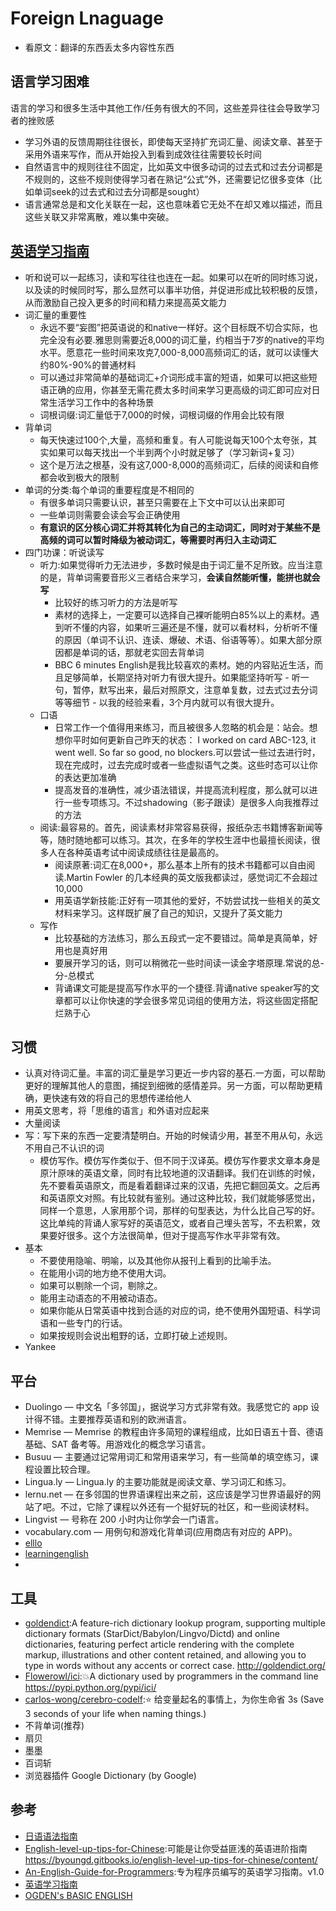 # Foreign Lnaguage

* 看原文：翻译的东西丢太多内容性东西

## 语言学习困难

语言的学习和很多生活中其他工作/任务有很大的不同，这些差异往往会导致学习者的挫败感

* 学习外语的反馈周期往往很长，即使每天坚持扩充词汇量、阅读文章、甚至于采用外语来写作，而从开始投入到看到成效往往需要较长时间
* 自然语言中的规则往往不固定，比如英文中很多动词的过去式和过去分词都是不规则的，这些不规则使得学习者在熟记“公式”外，还需要记忆很多变体（比如单词seek的过去式和过去分词都是sought）
* 语言通常总是和文化关联在一起，这也意味着它无处不在却又难以描述，而且这些关联又非常离散，难以集中突破。

## [英语学习指南](https://mp.weixin.qq.com/s/Gy_L6v2iNUfdyVRUQis3Kg)

* 听和说可以一起练习，读和写往往也连在一起。如果可以在听的同时练习说，以及读的时候同时写，那么显然可以事半功倍，并促进形成比较积极的反馈，从而激励自己投入更多的时间和精力来提高英文能力
* 词汇量的重要性
  - 永远不要“妄图”把英语说的和native一样好。这个目标既不切合实际，也完全没有必要.雅思则需要近8,000的词汇量，约相当于7岁的native的平均水平。愿意花一些时间来攻克7,000-8,000高频词汇的话，就可以读懂大约80%-90%的普通材料
  - 可以通过非常简单的基础词汇+介词形成丰富的短语，如果可以把这些短语正确的应用，你甚至无需花费太多时间来学习更高级的词汇即可应对日常生活学习工作中的各种场景
  - 词根词缀:词汇量低于7,000的时候，词根词缀的作用会比较有限
* 背单词
  - 每天快速过100个,大量，高频和重复。有人可能说每天100个太夸张，其实如果可以每天找出一个半到两个小时就足够了（学习新词+复习）
  - 这个是万法之根基，没有这7,000-8,000的高频词汇，后续的阅读和自修都会收到极大的限制
* 单词的分类:每个单词的重要程度是不相同的
  - 有很多单词只需要认识，甚至只需要在上下文中可以认出来即可
  - 一些单词则需要会读会写会正确使用
  - **有意识的区分核心词汇并将其转化为自己的主动词汇，同时对于某些不是高频的词可以暂时降级为被动词汇，等需要时再归入主动词汇**
* 四门功课：听说读写
  - 听力:如果觉得听力无法进步，多数时候是由于词汇量不足所致。应当注意的是，背单词需要音形义三者结合来学习，**会读自然能听懂，能拼也就会写**
    + 比较好的练习听力的方法是听写
    + 素材的选择上，一定要可以选择自己裸听能明白85%以上的素材。遇到听不懂的内容，如果听三遍还是不懂，就可以看材料，分析听不懂的原因（单词不认识、连读、爆破、术语、俗语等等）。如果大部分原因都是单词的话，那就老实回去背单词
    + BBC 6 minutes English是我比较喜欢的素材。她的内容贴近生活，而且足够简单，长期坚持对听力有很大提升。如果能坚持听写 - 听一句，暂停，默写出来，最后对照原文，注意单复数，过去式过去分词等等细节 - 以我的经验来看，3个月内就可以有很大提升。
  - 口语
    + 日常工作一个值得用来练习，而且被很多人忽略的机会是：站会。想想你平时如何更新自己昨天的状态： I worked on card ABC-123, it went well. So far so good, no blockers.可以尝试一些过去进行时，现在完成时，过去完成时或者一些虚拟语气之类。这些时态可以让你的表达更加准确
    + 提高发音的准确性，减少语法错误，并提高流利程度，那么就可以进行一些专项练习。不过shadowing（影子跟读）是很多人向我推荐过的方法
  - 阅读:最容易的。首先，阅读素材非常容易获得，报纸杂志书籍博客新闻等等，随时随地都可以练习。其次，在多年的学校生涯中也最擅长阅读，很多人在各种英语考试中阅读成绩往往是最高的。
    + 阅读原著:词汇在8,000+，那么基本上所有的技术书籍都可以自由阅读.Martin Fowler 的几本经典的英文版我都读过，感觉词汇不会超过10,000
    + 用英语学新技能:正好有一项其他的爱好，不妨尝试找一些相关的英文材料来学习。这样既扩展了自己的知识，又提升了英文能力
  - 写作
    + 比较基础的方法练习，那么五段式一定不要错过。简单是真简单，好用也是真好用
    + 要展开学习的话，则可以稍微花一些时间读一读金字塔原理.常说的总-分-总模式
    + 背诵课文可能是提高写作水平的一个捷径.背诵native speaker写的文章都可以让你快速的学会很多常见词组的使用方法，将这些固定搭配烂熟于心

## 习惯

* 认真对待词汇量。丰富的词汇量是学习更近一步内容的基石.一方面，可以帮助更好的理解其他人的意图，捕捉到细微的感情差异。另一方面，可以帮助更精确，更快速有效的将自己的思想传递给他人
* 用英文思考，将「思维的语言」和外语对应起来
* 大量阅读
* 写：写下来的东西一定要清楚明白。开始的时候请少用，甚至不用从句，永远不用自己不认识的词
  - 模仿写作。模仿写作类似于、但不同于汉译英。模仿写作要求文章本身是原汁原味的英语文章，同时有比较地道的汉语翻译。我们在训练的时候，先不要看英语原文，而是看着翻译过来的汉语，先把它翻回英文。之后再和英语原文对照。有比较就有鉴别。通过这种比较，我们就能够感觉出，同样一个意思，人家用那个词，那样的句型表达，为什么比自己写的好。这比单纯的背诵人家写好的英语范文，或者自己埋头苦写，不去积累，效果要好很多。这个方法很简单，但对于提高写作水平非常有效。
* 基本
  + 不要使用隐喻、明喻，以及其他你从报刊上看到的比喻手法。
  + 在能用小词的地方绝不使用大词。
  + 如果可以剔除一个词，剔除之。
  + 能用主动语态的不用被动语态。
  + 如果你能从日常英语中找到合适的对应的词，绝不使用外国短语、科学词语和一些专门的行话。
  + 如果按规则会说出粗野的话，立即打破上述规则。
* Yankee

## 平台

* Duolingo — 中文名「多邻国」，据说学习方式非常有效。我感觉它的 app 设计得不错。主要推荐英语和别的欧洲语言。
* Memrise — Memrise 的教程由许多简短的课程组成，比如日语五十音、德语基础、SAT 备考等。用游戏化的概念学习语言。
* Busuu — 主要通过记常用词汇和常用语来学习，有一些简单的填空练习，课程设置比较合理。
* Lingua.ly — Lingua.ly 的主要功能就是阅读文章、学习词汇和练习。
* lernu.net — 在多邻国的世界语课程出来之前，这应该是学习世界语最好的网站了吧。不过，它除了课程以外还有一个挺好玩的社区，和一些阅读材料。
* Lingvist — 号称在 200 小时内让你学会一门语言。
* vocabulary.com — 用例句和游戏化背单词(应用商店有对应的 APP)。
* [elllo](http://www.elllo.org/)
* [learningenglish](http://www.bbc.co.uk/learningenglish/)
* [](http://www.sparknotes.com/)

## 工具

* [goldendict](https://github.com/goldendict/goldendict):A feature-rich dictionary lookup program, supporting multiple dictionary formats (StarDict/Babylon/Lingvo/Dictd) and online dictionaries, featuring perfect article rendering with the complete markup, illustrations and other content retained, and allowing you to type in words without any accents or correct case. <http://goldendict.org/>
* [Flowerowl/ici](https://github.com/Flowerowl/ici):💥A dictionary used by programmers in the command line <https://pypi.python.org/pypi/ici/>
* [carlos-wong/cerebro-codelf](https://github.com/carlos-wong/cerebro-codelf):⭐️ 给变量起名的事情上，为你生命省 3s (Save 3 seconds of your life when naming things.)
* 不背单词(推荐)
* 扇贝
* 墨墨
* 百词斩
* 浏览器插件 Google Dictionary (by Google)

## 参考

* [日语语法指南](http://res.wokanxing.info/jpgramma/index.html)
* [English-level-up-tips-for-Chinese](https://github.com/byoungd/English-level-up-tips-for-Chinese):可能是让你受益匪浅的英语进阶指南 <https://byoungd.gitbooks.io/english-level-up-tips-for-chinese/content/>
* [An-English-Guide-for-Programmers](https://github.com/yujiangshui/An-English-Guide-for-Programmers):专为程序员编写的英语学习指南。v1.0
* [英语学习指南](https://mp.weixin.qq.com/s/Gy_L6v2iNUfdyVRUQis3Kg)
* [OGDEN's BASIC ENGLISH](http://ogden.basic-english.org/)
